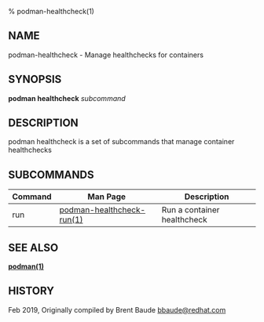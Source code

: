 % podman-healthcheck(1)

## NAME
podman\-healthcheck - Manage healthchecks for containers

## SYNOPSIS
**podman healthcheck** *subcommand*

## DESCRIPTION
podman healthcheck is a set of subcommands that manage container healthchecks

## SUBCOMMANDS

| Command | Man Page                                          | Description                                                                    |
| ------- | ------------------------------------------------- | ------------------------------------------------------------------------------ |
| run | [podman-healthcheck-run(1)](podman-healthcheck-run.1.md)    | Run a container healthcheck                                              |

## SEE ALSO
**[podman(1)](podman.1.md)**

## HISTORY
Feb 2019, Originally compiled by Brent Baude <bbaude@redhat.com>
